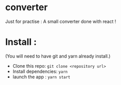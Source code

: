 # converter

Just for practise : A small converter done with react !

# Install :

(You will need to have git and yarn already install.)

* Clone this repo: ```git clone <repository url>```
* Install dependencies: ```yarn```
* launch the app : ```yarn start```
